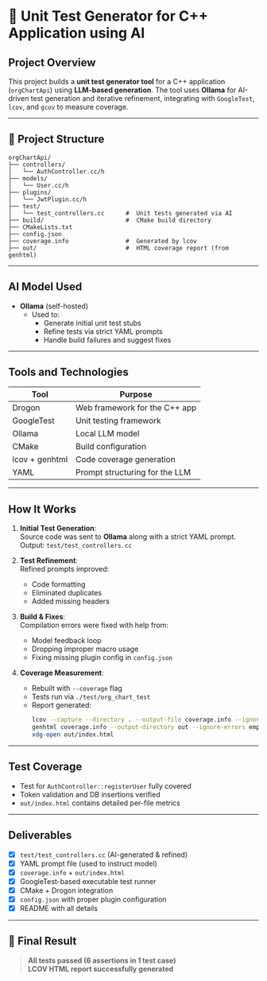 
# 🚀 Unit Test Generator for C++ Application using AI

##  Project Overview

This project builds a **unit test generator tool** for a C++ application (`orgChartApi`) using **LLM-based generation**. The tool uses **Ollama** for AI-driven test generation and iterative refinement, integrating with `GoogleTest`, `lcov`, and `gcov` to measure coverage.

---

## 📁 Project Structure

```
orgChartApi/
├── controllers/
│   └── AuthController.cc/h
├── models/
│   └── User.cc/h
├── plugins/
│   └── JwtPlugin.cc/h
├── test/
│   └── test_controllers.cc      #  Unit tests generated via AI
├── build/                       #  CMake build directory
├── CMakeLists.txt
├── config.json
├── coverage.info                #  Generated by lcov
├── out/                         #  HTML coverage report (from genhtml)
```

---

##  AI Model Used

- **Ollama** (self-hosted)
  - Used to:
    - Generate initial unit test stubs
    - Refine tests via strict YAML prompts
    - Handle build failures and suggest fixes

---

##  Tools and Technologies

| Tool       | Purpose                          |
|------------|----------------------------------|
| Drogon     | Web framework for the C++ app    |
| GoogleTest | Unit testing framework           |
| Ollama     | Local LLM model                  |
| CMake      | Build configuration              |
| lcov + genhtml | Code coverage generation     |
| YAML       | Prompt structuring for the LLM   |

---

##  How It Works

1. **Initial Test Generation**:  
   Source code was sent to **Ollama** along with a strict YAML prompt.  
    Output: `test/test_controllers.cc`

2. **Test Refinement**:  
   Refined prompts improved:
   - Code formatting
   - Eliminated duplicates
   - Added missing headers

3. **Build & Fixes**:  
   Compilation errors were fixed with help from:
   - Model feedback loop
   - Dropping improper macro usage
   - Fixing missing plugin config in `config.json`

4. **Coverage Measurement**:
   - Rebuilt with `--coverage` flag
   - Tests run via `./test/org_chart_test`
   - Report generated:
     ```bash
     lcov --capture --directory . --output-file coverage.info --ignore-errors mismatch
     genhtml coverage.info --output-directory out --ignore-errors empty
     xdg-open out/index.html
     ```

---

##  Test Coverage

-  Test for `AuthController::registerUser` fully covered
-  Token validation and DB insertions verified
-  `out/index.html` contains detailed per-file metrics

---

##  Deliverables

- [x] `test/test_controllers.cc` (AI-generated & refined)
- [x] YAML prompt file (used to instruct model)
- [x] `coverage.info` + `out/index.html`
- [x] GoogleTest-based executable test runner
- [x] CMake + Drogon integration
- [x] `config.json` with proper plugin configuration
- [x] README with all details 

---

## 🎯 Final Result

> **All tests passed (6 assertions in 1 test case)**  
> **LCOV HTML report successfully generated**  

